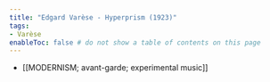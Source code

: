 ```yaml
---
title: "Edgard Varèse - Hyperprism (1923)"
tags:
- Varèse   
enableToc: false # do not show a table of contents on this page
---
```


- [[MODERNISM; avant-garde; experimental music]]